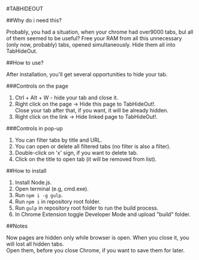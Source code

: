 #TABHIDEOUT

##Why do i need this?

Probably, you had a situation, when your chrome had over9000 tabs, bul all of them seemed to be useful?
Free your RAM from all this unnecessary (only now, probably) tabs, opened simultaneously. Hide them all into TabHideOut.

##How to use?

After installation, you'll get several opportunities to hide your tab. <br/>

###Controls on the page

1. Ctrl + Alt + W - hide your tab and close it.
2. Right click on the page -> Hide this page to TabHideOut!. <br/>Close your tab after that, if you want, it will be already hidden.
3. Right click on the link -> Hide linked page to TabHideOut!.

###Controls in pop-up

1. You can filter tabs by title and URL.
2. You can open or delete all filtered tabs (no filter is also a filter).
3. Double-click on 'x' sign, if you want to delete tab.
4. Click on the title to open tab (it will be removed from list).

##How to install

1. Install Node.js.
2. Open terminal (e.g, cmd.exe).
3. Run `npm i -g gulp`. <br/>
4. Run `npm i` in repository root folder.
5. Run `gulp` in repository root folder to run the build process.
6. In Chrome Extension toggle Developer Mode and upload "build" folder.

##Notes

Now pages are hidden only while browser is open. When you close it, you will lost all hidden tabs. <br/>
Open them, before you close Chrome, if you want to save them for later.


